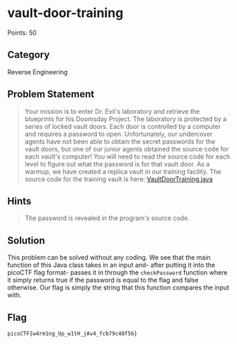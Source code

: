# vault-door-training
Points: 50
## Category
Reverse Engineering
## Problem Statement
> Your mission is to enter Dr. Evil's laboratory and retrieve the blueprints for his Doomsday Project. The laboratory is protected by a series of locked vault doors. Each door is controlled by a computer and requires a password to open. Unfortunately, our undercover agents have not been able to obtain the secret passwords for the vault doors, but one of our junior agents obtained the source code for each vault's computer! You will need to read the source code for each level to figure out what the password is for that vault door. As a warmup, we have created a replica vault in our training facility. The source code for the training vault is here: [VaultDoorTraining.java](VaultDoorTraining.java)
## Hints
> The password is revealed in the program's source code.
## Solution
This problem can be solved without any coding. We see that the main function of this Java class takes in an input and- after putting it into the picoCTF flag format- passes it in through the `checkPassword` function where it simply returns true if the password is equal to the flag and false otherwise. Our flag is simply the string that this function compares the input with.
## Flag
`picoCTF{w4rm1ng_Up_w1tH_jAv4_fcb79c48f5b}`